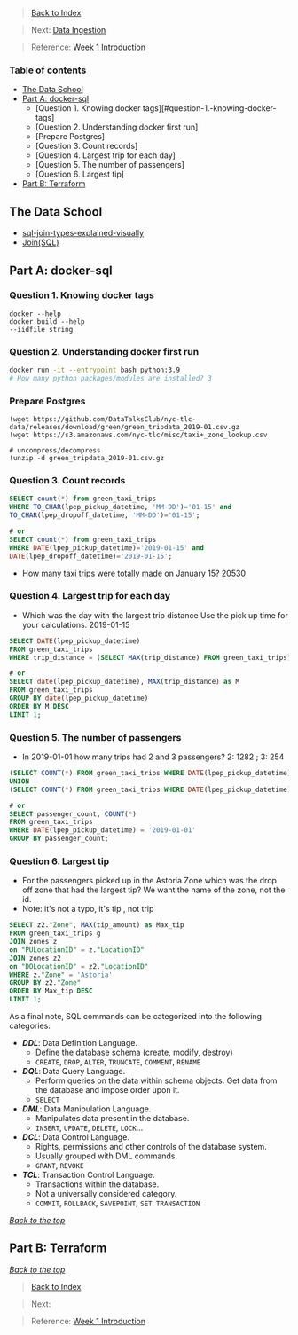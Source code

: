 >[Back to Index](env_setup.md)

>Next: [Data Ingestion](2_data_ingestion.md)

>Reference: [Week 1 Introduction](https://itnadigital.notion.site/Week-1-Introduction-f18de7e69eb4453594175d0b1334b2f4)

### Table of contents
* [The Data School](#the-data-school)
* [Part A: docker-sql](#part-a-docker-sql)
  * [Question 1. Knowing docker tags][#question-1.-knowing-docker-tags]
  * [Question 2. Understanding docker first run]
  * [Prepare Postgres]
  * [Question 3. Count records]
  * [Question 4. Largest trip for each day]
  * [Question 5. The number of passengers]
  * [Question 6. Largest tip]
* [Part B: Terraform](#part-b-terraform)

## The Data School
* [sql-join-types-explained-visually](https://dataschool.com/how-to-teach-people-sql/sql-join-types-explained-visually/)
* [Join(SQL)](https://www.wikiwand.com/en/Join_(SQL))

## Part A: docker-sql
### Question 1. Knowing docker tags
```
docker --help
docker build --help
--iidfile string
```

### Question 2. Understanding docker first run
```bash
docker run -it --entrypoint bash python:3.9
# How many python packages/modules are installed? 3
```

### Prepare Postgres
```ipython
!wget https://github.com/DataTalksClub/nyc-tlc-data/releases/download/green/green_tripdata_2019-01.csv.gz
!wget https://s3.amazonaws.com/nyc-tlc/misc/taxi+_zone_lookup.csv

# uncompress/decompress
!unzip -d green_tripdata_2019-01.csv.gz
```

### Question 3. Count records
```sql
SELECT count(*) from green_taxi_trips
WHERE TO_CHAR(lpep_pickup_datetime, 'MM-DD')='01-15' and 
TO_CHAR(lpep_dropoff_datetime, 'MM-DD')='01-15';

# or
SELECT count(*) from green_taxi_trips
WHERE DATE(lpep_pickup_datetime)='2019-01-15' and 
DATE(lpep_dropoff_datetime)='2019-01-15';
```
* How many taxi trips were totally made on January 15? 20530

### Question 4. Largest trip for each day
* Which was the day with the largest trip distance Use the pick up time for your calculations. 2019-01-15
```sql
SELECT DATE(lpep_pickup_datetime)
FROM green_taxi_trips
WHERE trip_distance = (SELECT MAX(trip_distance) FROM green_taxi_trips);

# or
SELECT date(lpep_pickup_datetime), MAX(trip_distance) as M
FROM green_taxi_trips
GROUP BY date(lpep_pickup_datetime)
ORDER BY M DESC
LIMIT 1;
```

### Question 5. The number of passengers
* In 2019-01-01 how many trips had 2 and 3 passengers? 2: 1282 ; 3: 254
```sql
(SELECT COUNT(*) FROM green_taxi_trips WHERE DATE(lpep_pickup_datetime) = '2019-01-01' AND passenger_count = 2)
UNION
(SELECT COUNT(*) FROM green_taxi_trips WHERE DATE(lpep_pickup_datetime) = '2019-01-01' AND passenger_count = 3);

# or
SELECT passenger_count, COUNT(*)
FROM green_taxi_trips
WHERE DATE(lpep_pickup_datetime) = '2019-01-01'
GROUP BY passenger_count;
```

### Question 6. Largest tip
* For the passengers picked up in the Astoria Zone which was the drop off zone that had the largest tip? We want the name of the zone, not the id.
* Note: it's not a typo, it's tip , not trip
```sql
SELECT z2."Zone", MAX(tip_amount) as Max_tip
FROM green_taxi_trips g
JOIN zones z
on "PULocationID" = z."LocationID"
JOIN zones z2
on "DOLocationID" = z2."LocationID"
WHERE z."Zone" = 'Astoria'
GROUP BY z2."Zone"
ORDER BY Max_tip DESC
LIMIT 1;
```

As a final note, SQL commands can be categorized into the following categories:
* ***DDL***: Data Definition Language.
    * Define the database schema (create, modify, destroy)
    * `CREATE`, `DROP`, `ALTER`, `TRUNCATE`, `COMMENT`, `RENAME`
* ***DQL***: Data Query Language.
    * Perform queries on the data within schema objects. Get data from the database and impose order upon it.
    * `SELECT`
* ***DML***: Data Manipulation Language.
    * Manipulates data present in the database.
    * `INSERT`, `UPDATE`, `DELETE`, `LOCK`...
* ***DCL***: Data Control Language.
    * Rights, permissions and other controls of the database system.
    * Usually grouped with DML commands.
    * `GRANT`, `REVOKE`
* ***TCL***: Transaction Control Language.
    * Transactions within the database.
    * Not a universally considered category.
    * `COMMIT`, `ROLLBACK`, `SAVEPOINT`, `SET TRANSACTION`

_[Back to the top](#table-of-contents)_

## Part B: Terraform


_[Back to the top](#table-of-contents)_

>[Back to Index](env_setup.md)

>Next:

>Reference: [Week 1 Introduction](https://itnadigital.notion.site/Week-1-Introduction-f18de7e69eb4453594175d0b1334b2f4)
